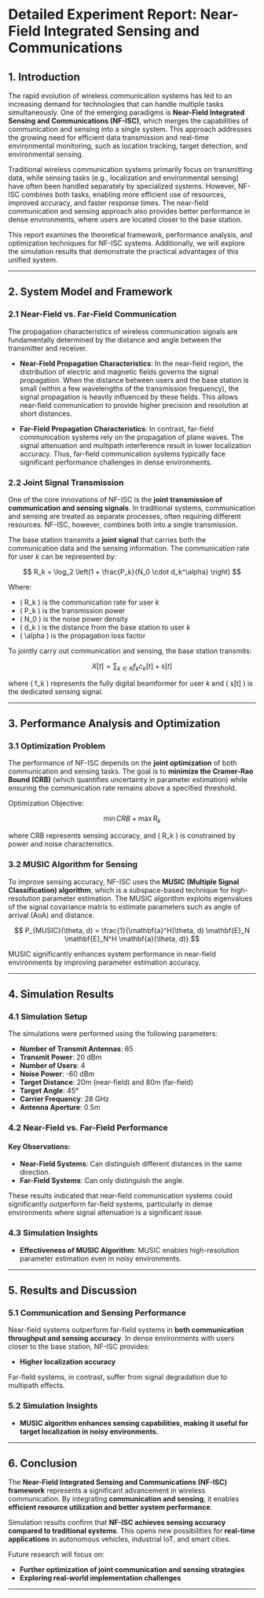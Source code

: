# Detailed Experiment Report: Near-Field Integrated Sensing and Communications

## 1. Introduction
The rapid evolution of wireless communication systems has led to an increasing demand for technologies that can handle multiple tasks simultaneously. One of the emerging paradigms is **Near-Field Integrated Sensing and Communications (NF-ISC)**, which merges the capabilities of communication and sensing into a single system. This approach addresses the growing need for efficient data transmission and real-time environmental monitoring, such as location tracking, target detection, and environmental sensing.

Traditional wireless communication systems primarily focus on transmitting data, while sensing tasks (e.g., localization and environmental sensing) have often been handled separately by specialized systems. However, NF-ISC combines both tasks, enabling more efficient use of resources, improved accuracy, and faster response times. The near-field communication and sensing approach also provides better performance in dense environments, where users are located closer to the base station.

This report examines the theoretical framework, performance analysis, and optimization techniques for NF-ISC systems. Additionally, we will explore the simulation results that demonstrate the practical advantages of this unified system.

---

## 2. System Model and Framework

### 2.1 Near-Field vs. Far-Field Communication

The propagation characteristics of wireless communication signals are fundamentally determined by the distance and angle between the transmitter and receiver.

- **Near-Field Propagation Characteristics**: In the near-field region, the distribution of electric and magnetic fields governs the signal propagation. When the distance between users and the base station is small (within a few wavelengths of the transmission frequency), the signal propagation is heavily influenced by these fields. This allows near-field communication to provide higher precision and resolution at short distances.

- **Far-Field Propagation Characteristics**: In contrast, far-field communication systems rely on the propagation of plane waves. The signal attenuation and multipath interference result in lower localization accuracy. Thus, far-field communication systems typically face significant performance challenges in dense environments.

### 2.2 Joint Signal Transmission

One of the core innovations of NF-ISC is the **joint transmission of communication and sensing signals**. In traditional systems, communication and sensing are treated as separate processes, often requiring different resources. NF-ISC, however, combines both into a single transmission.

The base station transmits a **joint signal** that carries both the communication data and the sensing information. The communication rate for user *k* can be represented by:

$$
R_k = \log_2 \left(1 + \frac{P_k}{N_0 \cdot d_k^\alpha} \right)
$$

Where:

- \( R_k \) is the communication rate for user *k*
- \( P_k \) is the transmission power
- \( N_0 \) is the noise power density
- \( d_k \) is the distance from the base station to user *k*
- \( \alpha \) is the propagation loss factor

To jointly carry out communication and sensing, the base station transmits:

$$
X[t] = \sum_{k \in K} f_k c_k[t] + s[t]
$$

where \( f_k \) represents the fully digital beamformer for user *k* and \( s[t] \) is the dedicated sensing signal.

---

## 3. Performance Analysis and Optimization

### 3.1 Optimization Problem

The performance of NF-ISC depends on the **joint optimization** of both communication and sensing tasks. The goal is to **minimize the Cramer-Rao Bound (CRB)** (which quantifies uncertainty in parameter estimation) while ensuring the communication rate remains above a specified threshold.

Optimization Objective:

$$
\min CRB + \max R_k
$$

where CRB represents sensing accuracy, and \( R_k \) is constrained by power and noise characteristics.

### 3.2 MUSIC Algorithm for Sensing

To improve sensing accuracy, NF-ISC uses the **MUSIC (Multiple Signal Classification) algorithm**, which is a subspace-based technique for high-resolution parameter estimation. The MUSIC algorithm exploits eigenvalues of the signal covariance matrix to estimate parameters such as angle of arrival (AoA) and distance.

$$
P_{MUSIC}(\theta, d) = \frac{1}{\mathbf{a}^H(\theta, d) \mathbf{E}_N \mathbf{E}_N^H \mathbf{a}(\theta, d)}
$$

MUSIC significantly enhances system performance in near-field environments by improving parameter estimation accuracy.

---

## 4. Simulation Results

### 4.1 Simulation Setup

The simulations were performed using the following parameters:

- **Number of Transmit Antennas**: 65
- **Transmit Power**: 20 dBm
- **Number of Users**: 4
- **Noise Power**: -60 dBm
- **Target Distance**: 20m (near-field) and 80m (far-field)
- **Target Angle**: 45°
- **Carrier Frequency**: 28 GHz
- **Antenna Aperture**: 0.5m

### 4.2 Near-Field vs. Far-Field Performance

#### **Key Observations**:

- **Near-Field Systems**: Can distinguish different distances in the same direction.
- **Far-Field Systems**: Can only distinguish the angle.

These results indicated that near-field communication systems could significantly outperform far-field systems, particularly in dense environments where signal attenuation is a significant issue.

### 4.3 Simulation Insights

- **Effectiveness of MUSIC Algorithm**: MUSIC enables high-resolution parameter estimation even in noisy environments.

---

## 5. Results and Discussion

### 5.1 Communication and Sensing Performance

Near-field systems outperform far-field systems in **both communication throughput and sensing accuracy**. In dense environments with users closer to the base station, NF-ISC provides:

- **Higher localization accuracy**

Far-field systems, in contrast, suffer from signal degradation due to multipath effects.

### 5.2 Simulation Insights

- **MUSIC algorithm enhances sensing capabilities, making it useful for target localization in noisy environments.**

---

## 6. Conclusion

The **Near-Field Integrated Sensing and Communications (NF-ISC) framework** represents a significant advancement in wireless communication. By integrating **communication and sensing**, it enables **efficient resource utilization and better system performance**.

Simulation results confirm that **NF-ISC achieves sensing accuracy compared to traditional systems**. This opens new possibilities for **real-time applications** in autonomous vehicles, industrial IoT, and smart cities.

Future research will focus on:
- **Further optimization of joint communication and sensing strategies**
- **Exploring real-world implementation challenges**

---


